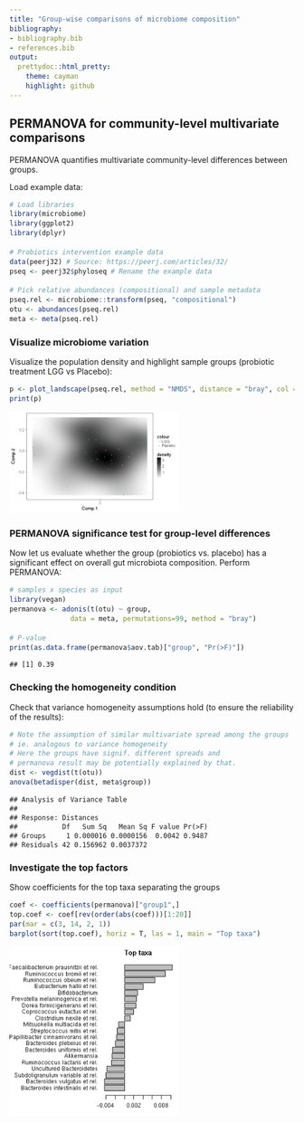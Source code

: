 ```yaml
---
title: "Group-wise comparisons of microbiome composition"
bibliography: 
- bibliography.bib
- references.bib
output: 
  prettydoc::html_pretty:
    theme: cayman
    highlight: github
---
```

<!--
  %\VignetteEngine{knitr::rmarkdown}
  %\VignetteIndexEntry{microbiome tutorial - comparisons}
  %\usepackage[utf8]{inputenc}
  %\VignetteEncoding{UTF-8}  
-->


## PERMANOVA for community-level multivariate comparisons

PERMANOVA quantifies multivariate community-level differences between
groups.


Load example data:


```r
# Load libraries
library(microbiome)
library(ggplot2)
library(dplyr)

# Probiotics intervention example data 
data(peerj32) # Source: https://peerj.com/articles/32/
pseq <- peerj32$phyloseq # Rename the example data

# Pick relative abundances (compositional) and sample metadata 
pseq.rel <- microbiome::transform(pseq, "compositional")
otu <- abundances(pseq.rel)
meta <- meta(pseq.rel)
```


### Visualize microbiome variation

Visualize the population density and highlight sample groups (probiotic treatment LGG  vs Placebo):


```r
p <- plot_landscape(pseq.rel, method = "NMDS", distance = "bray", col = "group", size = 3)
print(p)
```

<img src="figure/comparisons_permanova_visu-1.png" title="plot of chunk comparisons_permanova_visu" alt="plot of chunk comparisons_permanova_visu" width="300px" />


### PERMANOVA significance test for group-level differences

Now let us evaluate whether the group (probiotics vs. placebo) has a
significant effect on overall gut microbiota composition. Perform PERMANOVA: 


```r
# samples x species as input
library(vegan)
permanova <- adonis(t(otu) ~ group,
               data = meta, permutations=99, method = "bray")

# P-value
print(as.data.frame(permanova$aov.tab)["group", "Pr(>F)"])
```

```
## [1] 0.39
```


### Checking the homogeneity condition

Check that variance homogeneity assumptions hold (to ensure the reliability of the results):



```r
# Note the assumption of similar multivariate spread among the groups
# ie. analogous to variance homogeneity
# Here the groups have signif. different spreads and
# permanova result may be potentially explained by that.
dist <- vegdist(t(otu))
anova(betadisper(dist, meta$group))
```

```
## Analysis of Variance Table
## 
## Response: Distances
##           Df   Sum Sq   Mean Sq F value Pr(>F)
## Groups     1 0.000016 0.0000156  0.0042 0.9487
## Residuals 42 0.156962 0.0037372
```

### Investigate the top factors

Show coefficients for the top taxa separating the groups


```r
coef <- coefficients(permanova)["group1",]
top.coef <- coef[rev(order(abs(coef)))[1:20]]
par(mar = c(3, 14, 2, 1))
barplot(sort(top.coef), horiz = T, las = 1, main = "Top taxa")
```

<img src="figure/permanova_top-1.png" title="plot of chunk permanova_top" alt="plot of chunk permanova_top" width="300px" />

